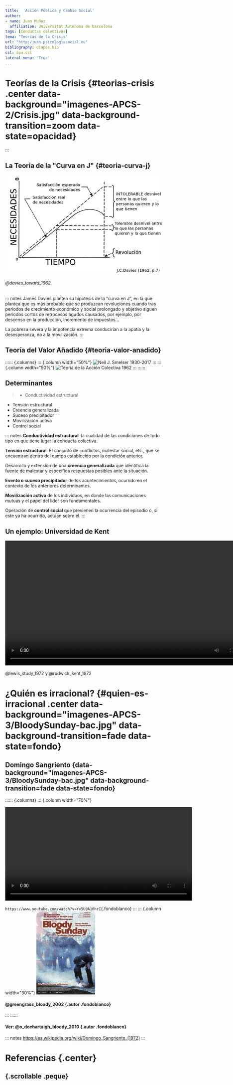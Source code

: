 ```yaml
---
title:  'Acción Pública y Cambio Social'
author:
- name: Juan Muñoz
  affiliation: Universitat Autònoma de Barcelona
tags: [Conductas colectivas]
tema: "Teorías de la Crisis"
url: "http:/juan.psicologiasocial.eu"
bibliography: diapos.bib
csl: apa.csl
lateral-menu: 'True'
...
```


# Teorías de la Crisis {#teorias-crisis .center data-background="imagenes-APCS-2/Crisis.jpg" data-background-transition=zoom data-state=opacidad}

<!-- ## Privación relativa

>Cuando van creciendo a la par la satisfacción real de necesidades y la satisfacción esperada, no se produce violencia (aun cuando exista un ligero desnivel entre ambas que genera una insatisfacción tolerable), pero cuando la satisfacción real queda bloqueada y las expectativas continúan creciendo, el desnivel entre lo que se tiene realmente y lo que se esperaba tener puede hacerse muy grande, convirtiéndose en intolerable, produciéndose entonces la situación de curva J característica de las revoluciones.\
@javaloy_comportamiento_2003 [, p. 180]

::: notes
A partir de los años 60 se inició el desarrollo de teorías en las que se centró el interés en el papel jugado por un tipo especial de tensión en el desencadenamiento de actos de protesta y el desarrollo de movimientos sociales: la privación relativa. -->
:::

## La Teoría de la "Curva en J" {#teoria-curva-j}

![](imagenes-APCS-2/JCurveDavies.jpg)

###### @davies_toward_1962

::: notes
James Davies plantea su hipótesis de la “curva en J”, en la que plantea que es más probable que se produzcan revoluciones cuando tras periodos de crecimiento económico y social prolongado y objetivo siguen periodos cortos de retrocesos agudos causados, por ejemplo, por descenso en la producción, incremento de impuestos...

La pobreza severa y la impotencia extrema conducirían a la apatía y la desesperanza, no a la movilización.
:::


## Teoría del Valor Añadido {#teoria-valor-anadido}

:::::: {.columns}
::: {.column width="50%"}
![Neil J. Smelser\
1930-2017](imagenes-APCS-2/Smelser.jpg)
:::
::: {.column width="50%"}
![Teoría de la Acción Colectiva\
1962](imagenes-APCS-2/SmelserPortada.jpg)
:::
::::::

## Determinantes

>* Conductividad estructural
* Tensión estructural
* Creencia generalizada
* Suceso precipitador
* Movilización activa
* Control social

::: notes
**Conductividad estructural**: la cualidad de las condiciones de todo tipo en que tiene lugar la conducta colectiva.

**Tensión estructural**: El conjunto de conflictos, malestar social, etc., que se encuentran dentro del campo establecido por la condición anterior.

Desarrollo y extensión de una **creencia generalizada** que identifica la fuente de malestar y especifica respuestas posibles ante la situación.

**Evento o suceso precipitador** de los acontecimientos, ocurrido en el contexto de los anteriores determinantes.

**Movilización activa** de los individuos, en donde las comunicaciones mutuas y el papel del líder son fundamentales.

Operación de **control social** que previenen la ocurrencia del episodio o, si este ya ha ocurrido, actúan sobre él.
:::

## Un ejemplo: Universidad de Kent

<video width="800"  class="stretch" controls>
<source src="imagenes-APCS-2/KentState-sub.mp4">
</video>

@lewis_study_1972 y @rudwick_kent_1972

# ¿Quién es irracional? {#quien-es-irracional .center data-background="imagenes-APCS-3/BloodySunday-bac.jpg" data-background-transition=fade data-state=fondo}


## Domingo Sangriento {data-background="imagenes-APCS-3/BloodySunday-bac.jpg" data-background-transition=fade data-state=fondo}

:::::: {.columns}
::: {.column width="70%"}

 <video width="600"  class="stretch" controls>
 <source src="imagenes-APCS-3/BloodySunday-sub-1.mp4">
 </video>

`https://www.youtube.com/watch?v=Yv5U0A10hrI`{.fondoblanco}
:::
::: {.column width="30%"}
  ![](imagenes-APCS-3/BloodySunday.jpg  "Domingo Sangriento")

#### @greengrass_bloody_2002 {.autor .fondoblanco}
:::
::::::

#### Ver: @o_dochartaigh_bloody_2010 {.autor .fondoblanco}

::: notes
https://es.wikipedia.org/wiki/Domingo_Sangriento_(1972)
:::

# Referencias {.center}

## {.scrollable .peque}
